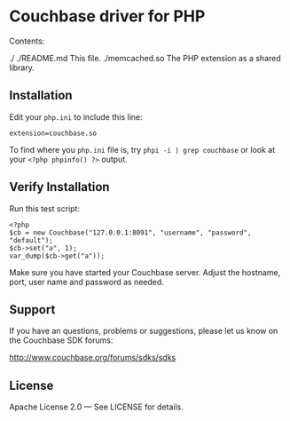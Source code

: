 # Couchbase driver for PHP

Contents:

  ./
  ./README.md       This file.
  ./memcached.so    The PHP extension as a shared library.


## Installation

Edit your `php.ini` to include this line:

    extension=couchbase.so

To find where you `php.ini` file is, try `phpi -i | grep couchbase` or look
at your `<?php phpinfo() ?>` output.


## Verify Installation

Run this test script:

    <?php
    $cb = new Couchbase("127.0.0.1:8091", "username", "password", "default");
    $cb->set("a", 1);
    var_dump($cb->get("a"));

Make sure you have started your Couchbase server. Adjust the hostname, port, user
name and password as needed.


## Support

If you have an questions, problems or suggestions, please let us know on the
Couchbase SDK forums:

http://www.couchbase.org/forums/sdks/sdks

## License

Apache License 2.0 — See LICENSE for details.
